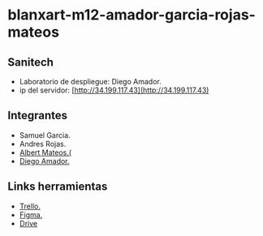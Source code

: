 # blanxart-m12-amador-garcia-rojas-mateos

## Sanitech

* Laboratorio de despliegue: Diego Amador.
* ip del servidor: [http://34.199.117.43](http://34.199.117.43)

## Integrantes

* Samuel Garcia.
* Andres Rojas.
* [Albert Mateos.(](https://albertma09.es/)
* [Diego Amador.](https://diegoyah.github.io/)


## Links herramientas

* [Trello.](https://trello.com/b/sta1TrVf/blanxart)
* [Figma.](https://www.figma.com/file/G7xuxLOy4gweEnP707FblA/Pantallas?type=design&node-id=1-2&mode=design&t=jixlrXCqFLznocPh-0)
* [Drive](https://drive.google.com/drive/folders/1jBsAbjI1pS6va2Cdm3NriSwKUX5liJ2d?usp=drive_link)
